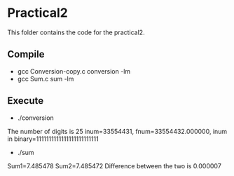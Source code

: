 # Practical2

This folder contains the code for the practical2.

## Compile

* gcc Conversion-copy.c conversion -lm
* gcc Sum.c sum -lm

## Execute

* ./conversion

 The number of digits is 25
 inum=33554431,  fnum=33554432.000000, inum in binary=1111111111111111111111111

* ./sum

 Sum1=7.485478
 Sum2=7.485472
 Difference between the two is 0.000007


